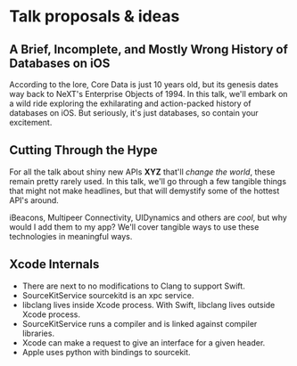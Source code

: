 # Talk proposals & ideas

## A Brief, Incomplete, and Mostly Wrong History of Databases on iOS

According to the lore, Core Data is just 10 years old, but its genesis dates way back to NeXT's Enterprise Objects of 1994. In this talk, we'll embark on a wild ride exploring the exhilarating and action-packed history of databases on iOS. But seriously, it's just databases, so contain your excitement.

## Cutting Through the Hype

For all the talk about shiny new APIs **XYZ** that'll *change the world*, these remain pretty rarely used. In this talk, we'll go through a few tangible things that might not make headlines, but that will demystify some of the hottest API's around.

iBeacons, Multipeer Connectivity, UIDynamics and others are *cool*, but why would I add them to my app? We'll cover tangible ways to use these technologies in meaningful ways.

## Xcode Internals

* There are next to no modifications to Clang to support Swift.
* SourceKitService sourcekitd is an xpc service.
* libclang lives inside Xcode process. With Swift, libclang lives outside Xcode process.
* SourceKitService runs a compiler and is linked against compiler libraries.
* Xcode can make a request to give an interface for a given header.
* Apple uses python with bindings to sourcekit.
